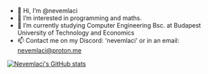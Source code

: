 - 👋 Hi, I’m @nevemlaci
- 👀 I’m interested in programming and maths.
- 🌱 I’m currently studying Computer Engineering Bsc. at Budapest University of Technology and Economics
- 📫 Contact me on my Discord: 'nevemlaci' or in an email: nevemlaci@proton.me

[![Nevemlaci's GitHub stats](https://github-readme-stats-two-navy-28.vercel.app/api/top-langs?username=nevemlaci)](https://github.com/anuraghazra/github-readme-stats)

<!---
nevemlaci/nevemlaci is a ✨ special ✨ repository because its `README.md` (this file) appears on your GitHub profile.
You can click the Preview link to take a look at your changes.
--->
